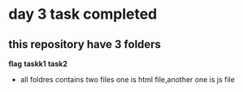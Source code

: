 # day 3 task completed
## this repository have 3 folders
**flag**
**taskk1**
**task2**
+ all foldres contains two files one is html file,another one is js file
  